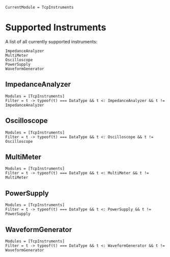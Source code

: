 ```@meta
CurrentModule = TcpInstruments
```

# Supported Instruments

A list of all currently supported instruments:
```@docs
ImpedanceAnalyzer
MultiMeter
Oscilloscope
PowerSupply
WaveformGenerator
```

## ImpedanceAnalyzer
```@autodocs
Modules = [TcpInstruments]
Filter = t -> typeof(t) === DataType && t <: ImpedanceAnalyzer && t != ImpedanceAnalyzer
```

## Oscilloscope
```@autodocs
Modules = [TcpInstruments]
Filter = t -> typeof(t) === DataType && t <: Oscilloscope && t != Oscilloscope
```

## MultiMeter
```@autodocs
Modules = [TcpInstruments]
Filter = t -> typeof(t) === DataType && t <: MultiMeter && t != MultiMeter
```

## PowerSupply
```@autodocs
Modules = [TcpInstruments]
Filter = t -> typeof(t) === DataType && t <: PowerSupply && t != PowerSupply
```

## WaveformGenerator
```@autodocs
Modules = [TcpInstruments]
Filter = t -> typeof(t) === DataType && t <: WaveformGenerator && t != WaveformGenerator
```
